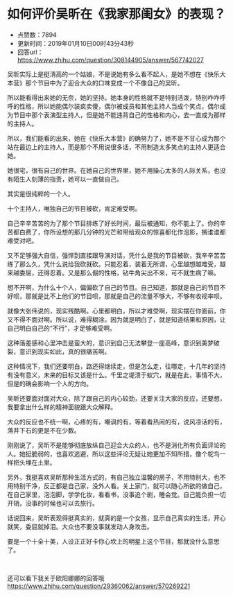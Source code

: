 # 如何评价吴昕在《我家那闺女》的表现？
- 点赞数：7894
- 更新时间：2019年01月10日00时43分43秒
- 回答url：https://www.zhihu.com/question/308144905/answer/567742027
<body>
 <p data-pid="W8o5d-pN">吴昕实际上是挺清高的一个姑娘，不是说她有多么看不起人，是她不想在《快乐大本营》那个节目中为了迎合大众的口味变成一个不像自己的吴昕。</p>
 <p data-pid="H7D255Qf">所以能看得出来她的无奈，她的坚持。她本身的性格就不是特别活泼，特别咋咋呼呼的性格，所以她能偶尔装疯卖傻，偶尔被成员和其他主持人当成个笑点，偶尔成为节目中那个表演型主持人，但是她不能违背自己的性格和内心，去一直成为那样的主持人。</p>
 <p data-pid="AKZDCEiN">所以，我们能看的出来，她在《快乐大本营》的确努力了，她不是不甘心成为那个站在最边上的主持人，而是那个不用说很多话，不用制造太多笑点的主持人更适合她。</p>
 <p data-pid="_QUELS7A">她很宅，很有自己的世界。在她自己的世界里，她不用操心太多的人际关系，也没有陌生人刻薄的指责，她可以一直做自己。</p>
 <p data-pid="g2_wr22v">其实是很纯粹的一个人。</p>
 <p data-pid="hBV0_bYg">十个主持人，唯独自己的节目被砍，肯定难受啊。</p>
 <p data-pid="EMSujn6l">自己辛辛苦苦的为了那个节目排练了好长时间，最后被通知，你不能上了。你的辛苦都白费了，你所设想的那几分钟的光芒和带给观众的惊喜都化作泡影，搁谁谁都难受对吧。</p>
 <p data-pid="JU9MSHE3">又不足够强大自信，强悍到直接跟导演对话，凭什么是我的节目被砍，我辛辛苦苦练了那么久，凭什么说给我砍就砍。只能忍着，装着无所谓，心里越想越难受，越来越委屈，还得忍着。又是那么倔的性格，钻牛角尖出不来，可不就生病了嘛。</p>
 <p data-pid="6fPtHEO_">想不开啊，为什么十个人，偏偏砍了自己的节目。自己知道，那就是自己的节目不好呗，那就是比不上他们的节目呗，那就是自己的流量不够大，不够有收视率呗。</p>
 <p data-pid="i4LW1o8r">就像大张伟说的，现实残酷啊。心里都明白，所以才难受啊，现实摆在你面前，你又不得不面对啊。所以说，难得糊涂。因为就是明白了，就是知道结果和原因，让自己明白自己的“不行”，才足够难受啊。</p>
 <p data-pid="xam2ky-u">这种落差感和心里冲击是蛮大的，意识到自己无法攀登一座高峰，意识到美梦破裂，意识到现实如此，真的很痛苦啊。</p>
 <p data-pid="bDR_6gxW">这种情况下，我们还要明白，路还得继续走，但是怎么走，往哪走，十几年的坚持有没有意义，未来的目标又该是什么。千里之堤溃于蚁穴，就是在此，事情不大，但是的确会影响一个人的方向。</p>
 <p data-pid="qREaa8LL">吴昕还要面对面对大众，除了跟自己的内心较劲，还要关注大家的反应，还要想，我要拿出什么样的精神面貌跟大众解释。</p>
 <p data-pid="RaEheM0j">大众的反应也不统一啊，心疼的有，嘲讽的有，等着看热闹的有，说风凉话的有，落井下石的更是不在少数。</p>
 <p data-pid="TNgGDw5f">刚刚说了，吴昕不是能够彻底放纵自己迎合大众的人，也不是消化所有负面评论的人。她挺脆弱的，也喜欢逃避，所以这些评论无疑让她更加不知所措，像个鸵鸟一样把头埋在土里。</p>
 <p data-pid="lrobpbxr">另外，我挺喜欢吴昕那种生活方式的，有自己独立温馨的房子，不用特别大，也不用特别干净，反正都是自己家，没外人看。关上家门，就可以随心所欲的做自己，在自己家里，泡泡脚，学学化妆，看看书，没事追个剧，睡会觉。自己能负担一切开销，没事的时候也可以去旅行。</p>
 <p data-pid="9DQU3MmK">话说回来，吴昕表现得挺真实的，就真的是一个女孩，显示自己真实的生活，开心就笑，委屈就掉泪。大众也不要没事就发动人身攻击。</p>
 <p data-pid="5O_v3lB6">要是一个十全十美，人设正正好卡你心坎上的明星上这个节目，那就没什么意思了。</p>
 <p class="ztext-empty-paragraph"><br></p>
 <p data-pid="0AapJN3Z">还可以看下我关于欧阳娜娜的回答哦<a href="https://www.zhihu.com/question/29360062/answer/570269221" class="internal"><span class="invisible">https://www.</span><span class="visible">zhihu.com/question/2936</span><span class="invisible">0062/answer/570269221</span><span class="ellipsis"></span></a></p>
</body>